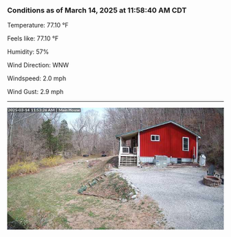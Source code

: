 ### Conditions as of March 14, 2025 at 11:58:40 AM CDT 

Temperature: 77.10 &deg;F

Feels like: 77.10 &deg;F

Humidity: 57%

Wind Direction: WNW

Windspeed: 2.0 mph

Wind Gust: 2.9 mph

---

<img src="./images/latest.jpeg"/>

